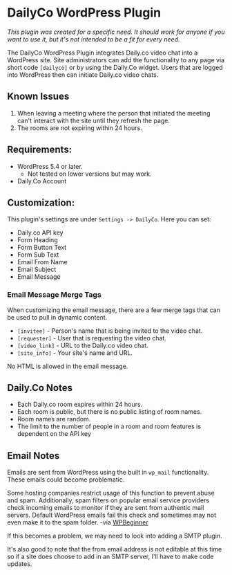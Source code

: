# DailyCo WordPress Plugin

*This plugin was created for a specific need. It should work for anyone if you want to use it, but it's not intended to be a fit for every need.*

The DailyCo WordPress Plugin integrates Daily.co video chat into a WordPress site. Site administrators can add the functionality to any page via short code `[dailyco]` or by using the Daily.Co widget. Users that are logged into WordPress then can initiate Daily.co video chats.

## Known Issues

1. When leaving a meeting where the person that initiated the meeting can't interact with the site until they refresh the page.
2. The rooms are not expiring within 24 hours.

## Requirements:

* WordPress 5.4 or later.
	* Not tested on lower versions but may work.
* Daily.Co Account

## Customization:

This plugin's settings are under `Settings -> DailyCo`. Here you can set:

* Daily.co API key
* Form Heading
* Form Button Text
* Form Sub Text
* Email From Name
* Email Subject
* Email Message

### Email Message Merge Tags

When customizing the email message, there are a few merge tags that can be used to pull in dynamic content.

* `[invitee]` - Person's name that is being invited to the video chat.
* `[requester]` - User that is requesting the video chat.
* `[video_link]` - URL to the Daily.co video chat.
* `[site_info]` - Your site's name and URL.

No HTML is allowed in the email message.

## Daily.Co Notes

* Each Daily.co room expires within 24 hours.
* Each room is public, but there is no public listing of room names.
* Room names are random.
* The limit to the number of people in a room and room features is dependent on the API key

## Email Notes

Emails are sent from WordPress using the built in `wp_mail` functionality. These emails could become problematic.

Some hosting companies restrict usage of this function to prevent abuse and spam. Additionally, spam filters on popular email service providers check incoming emails to monitor if they are sent from authentic mail servers. Default WordPress emails fail this check and sometimes may not even make it to the spam folder. -via [WPBeginner](https://www.wpbeginner.com/plugins/how-to-send-email-in-wordpress-using-the-gmail-smtp-server/)

If this becomes a problem, we may need to look into adding a SMTP plugin.

It's also good to note that the from email address is not editable at this time so if a site does choose to add in an SMTP server, I'll have to make code updates.
